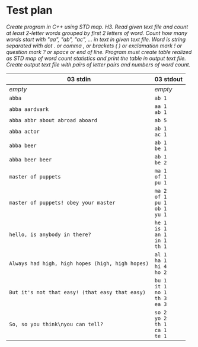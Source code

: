 # Test plan

*Create program in C++ using STD map.*
*H3. Read given text file and count at least 2-letter words grouped by first 2 letters of word.
Count how many words start with "aa", "ab", "ac", ... in text in given text file.
Word is string separated with dot . or comma , or brackets ( ) or exclamation mark ! or
question mark ? or space or end of line. Program must create table realized as STD map of word
count statistics and print the table in output text file. 
Create output text file with pairs of letter pairs and numbers of word count.*

| 03 stdin            | 03 stdout |
| ------------------- | -- |
| *empty*             | *empty* |
| `abba`              | `ab 1`     |
| `abba aardvark`     | `aa 1` <br> `ab 1` |
| `abba abbr about abroad aboard` | ```ab 5``` |
| `abba actor`        | `ab 1` <br> `ac 1` |
| `abba beer`         | `ab 1` <br> `be 1` |
| `abba beer beer`    | `ab 1` <br> `be 2` |
| `master of puppets` | `ma 1` <br> `of 1` <br> `pu 1` |
| `master of puppets! obey your master` | `ma 2` <br> `of 1` <br> `pu 1` <br> `ob 1` <br> `yu 1` |
| `hello, is anybody in there?` | `he 1` <br> `is 1` <br> `an 1` <br> `in 1` <br> `th 1` |
| `Always had high, high hopes (high, high hopes)` | `al 1` <br> `ha 1` <br> `hi 4` <br> `ho 2` |
| `But it's not that easy! (that easy that easy)` | `bu 1` <br> `it 1` <br> `no 1` <br> `th 3` <br> `ea 3` |
| `So, so you think\nyou can tell?` | `so 2` <br> `yo 2` <br> `th 1` <br> `ca 1` <br> `te 1` |